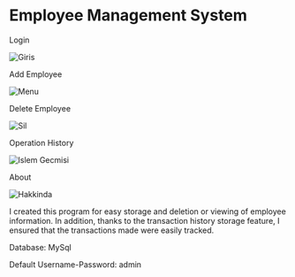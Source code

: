 # Employee Management System
Login

![Giris](https://user-images.githubusercontent.com/54204782/144745250-c9831a5a-7ecc-4cc1-aebc-dad83a3758d7.png)

Add Employee 

![Menu](https://user-images.githubusercontent.com/54204782/144745260-7011bb19-6d63-4ea4-b764-39f2389ba02d.png)

Delete Employee

![Sil](https://user-images.githubusercontent.com/54204782/144745272-ec9ac044-8be5-4c07-be46-e2b15e3d155f.png)

Operation History

![Islem Gecmisi](https://user-images.githubusercontent.com/54204782/144745275-0d752a32-2900-4854-b26c-654aa1f7a03f.png)

About

![Hakkinda](https://user-images.githubusercontent.com/54204782/144745281-d88f686f-d3e5-451b-88a2-74aefb818a7d.png)

I created this program for easy storage and deletion or viewing of employee information. In addition, thanks to the transaction history storage feature, I ensured that the transactions made were easily tracked.

Database: MySql 

Default Username-Password: admin

